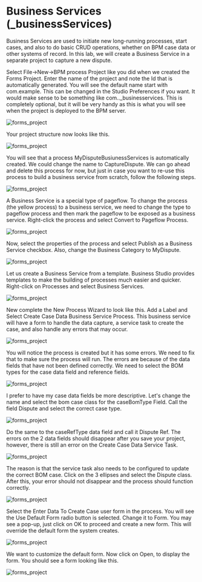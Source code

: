 # Business Services (_businessServices)

Business Services are used to initiate new long-running processes, start cases, and also to do basic CRUD operations, whether on BPM case data or other systems of record.
In this lab, we will create a Business Service in a separate project to capture a new dispute.

Select File->New->BPM process Project like you did when we created the Forms Project. Enter the name of the project and note the Id that is automatically generated. You will see the default name start with com.example. This can be changed in the Studio Preferences if you want. It would make sense to be something like com.<customer name>.<solution name>_businesservices. This is completely optional, but it will be very handy as this is what you will see when the project is deployed to the BPM server.

![forms_project](images/bServices/1.png)

Your project structure now looks like this.

![forms_project](images/bServices/2.png)

You will see that a process MyDisputeBusiunessServices is automatically created. We could change the name to CaptureDispute.
We can go ahead and delete this process for now, but just in case you want to re-use this process to build a business service from scratch, follow the following steps.

![forms_project](images/bServices/3.png)

A Business Service is a special type of pageflow. To change the process (the yellow process) to a business service, we need to change the type to pageflow process and then mark the pageflow to be exposed as a business service. Right-click the process and select Convert to Pageflow Process.

![forms_project](images/bServices/4.png)

Now, select the properties of the process and select Publish as a Business Service checkbox. Also, change the Business Category to MyDispute.

![forms_project](images/bServices/5.png)

Let us create a Business Service from a template. Business Studio provides templates to make the building of processes much easier and quicker. Right-click on Processes and select Business Services.

![forms_project](images/bServices/6.png)

New complete the New Process Wizard to look like this. Add a Label and Select Create Case Data Business Service Process. This business service will have a form to handle the data capture, a service task to create the case, and also handle any errors that may occur.

![forms_project](images/bServices/7.png)

You will notice the process is created but it has some errors. We need to fix that to make sure the process will run. The errors are because of the data fields that have not been defined correctly. We need to select the BOM types for the case data field and reference fields.  

![forms_project](images/bServices/8.png)

I prefer to have my case data fields be more descriptive. Let's change the name and select the bom case class for the caseBomType Field. Call the field Dispute and select the correct case type.

![forms_project](images/bServices/9.png)

Do the same to the caseRefType data field and call it Dispute Ref. The errors on the 2 data fields should disappear after you save your project, however, there is still an error on the Create Case Data Service Task. 

![forms_project](images/bServices/10.png)

The reason is that the service task also needs to be configured to update the correct BOM case. Click on the 3 ellipses and select the Dispute class. After this, your error should not disappear and the process should function correctly.

![forms_project](images/bServices/10.png)

Select the Enter Data To Create Case user form in the process. You will see the Use Default Form radio button is selected. Change it to Form. You may see a pop-up, just click on OK to proceed and create a new form. This will override the default form the system creates. 

![forms_project](images/bServices/11.png)

We want to customize the default form. Now click on Open, to display the form. You should see a form looking like this.

![forms_project](images/bServices/13.png)

